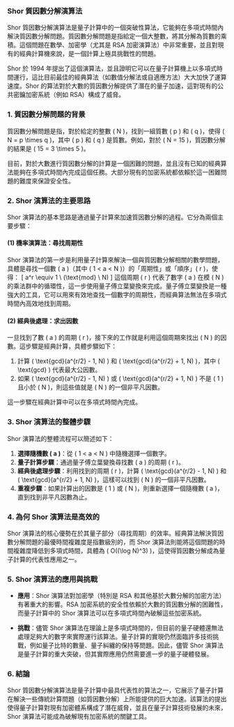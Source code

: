 ### Shor 質因數分解演算法

Shor 質因數分解演算法是量子計算中的一個突破性算法，它能夠在多項式時間內解決質因數分解問題。質因數分解問題是指給定一個大整數，將其分解為質數的乘積。這個問題在數學、加密學（尤其是 RSA 加密演算法）中非常重要，並且對現有的經典計算機來說，是一個計算上極具挑戰性的問題。

Shor 於 1994 年提出了這個演算法，並且證明它可以在量子計算機上以多項式時間運行，這比目前最佳的經典算法（如數值分解法或自適應方法）大大加快了運算速度。Shor 的算法對於大數的質因數分解提供了潛在的量子加速，這對現有的公共密鑰加密系統（例如 RSA）構成了威脅。

### 1. 質因數分解問題的背景

質因數分解問題是指，對於給定的整數 \( N \)，找到一組質數 \( p \) 和 \( q \)，使得 \( N = p \times q \)，其中 \( p \) 和 \( q \) 是質數。例如，對於 \( N = 15 \)，質因數分解的結果是 \( 15 = 3 \times 5 \)。

目前，對於大數進行質因數分解的計算是一個困難的問題，並且沒有已知的經典算法能夠在多項式時間內完成這個任務。大部分現有的加密系統都依賴於這一困難問題的難度來保證安全性。

### 2. Shor 演算法的主要思路

Shor 演算法的基本思路是通過量子計算來加速質因數分解的過程。它分為兩個主要步驟：

#### (1) 機率演算法：尋找周期性

Shor 演算法的第一步是利用量子計算來解決一個與質因數分解相關的數學問題，具體是尋找一個數 \( a \)（其中 \( 1 < a < N \)）的「周期性」或「順序」\( r \)，使得：
\[
a^r \equiv 1 \ (\text{mod} \ N)
\]
這個周期 \( r \) 代表了數字 \( a \) 在模 \( N \) 的乘法群中的循環性，這一步使用量子傅立葉變換來完成。量子傅立葉變換是一種強大的工具，它可以用來有效地查找一個數字的周期性，而經典算法無法在多項式時間內高效地找到周期。

#### (2) 經典後處理：求出因數

一旦找到了數 \( a \) 的周期 \( r \)，接下來的工作就是利用這個周期來找出 \( N \) 的因數。這步驟是經典計算，具體步驟如下：

1. 計算 \( \text{gcd}(a^{r/2} - 1, N) \) 和 \( \text{gcd}(a^{r/2} + 1, N) \)，其中 \( \text{gcd} \) 代表最大公因數。
2. 如果 \( \text{gcd}(a^{r/2} - 1, N) \) 或 \( \text{gcd}(a^{r/2} + 1, N) \) 不是 \( 1 \) 且小於 \( N \)，則這些值就是 \( N \) 的一個非平凡因數。

這一步驟在經典計算中可以在多項式時間內完成。

### 3. Shor 演算法的整體步驟

Shor 演算法的整體流程可以簡述如下：

1. **選擇隨機數 \( a \)**：從 \( 1 < a < N \) 中隨機選擇一個數字。
2. **量子計算步驟**：通過量子傅立葉變換尋找數 \( a \) 的周期 \( r \)。
3. **經典後處理步驟**：利用找到的周期 \( r \)，計算 \( \text{gcd}(a^{r/2} - 1, N) \) 和 \( \text{gcd}(a^{r/2} + 1, N) \)，這樣可以找到 \( N \) 的一個非平凡因數。
4. **重複步驟**：如果計算出的因數是 \( 1 \) 或 \( N \)，則重新選擇一個隨機數 \( a \)，直到找到非平凡因數為止。

### 4. 為何 Shor 演算法是高效的

Shor 演算法的核心優勢在於其量子部分（尋找周期）的效率。經典算法解決質因數分解問題的最優時間複雜度是指數級別的，而 Shor 演算法則能將這個問題的時間複雜度降低到多項式時間，具體為 \( O((\log N)^3) \)，這使得質因數分解成為量子計算的代表性應用之一。

### 5. Shor 演算法的應用與挑戰

- **應用**：Shor 演算法對加密學（特別是 RSA 和其他基於大數分解的加密方法）有著重大的影響。RSA 加密系統的安全性依賴於大數的質因數分解的困難性，而量子計算中的 Shor 演算法可以在多項式時間內破解這些加密系統。
  
- **挑戰**：儘管 Shor 演算法在理論上是多項式時間的，但目前的量子硬體還無法處理足夠大的數字來實際運行該算法。量子計算的實現仍然面臨許多技術挑戰，例如量子比特的數量、量子糾纏的保持等問題。因此，儘管 Shor 演算法是量子計算的重大突破，但其實際應用仍然需要進一步的量子硬體發展。

### 6. 結論

Shor 質因數分解演算法是量子計算中最具代表性的算法之一，它展示了量子計算在解決一些傳統計算問題（如質因數分解）上所能提供的巨大加速。該算法的提出使得量子計算對現有加密體系構成了潛在威脅，並且在量子計算技術發展的未來，Shor 演算法可能成為破解現有加密系統的關鍵工具。